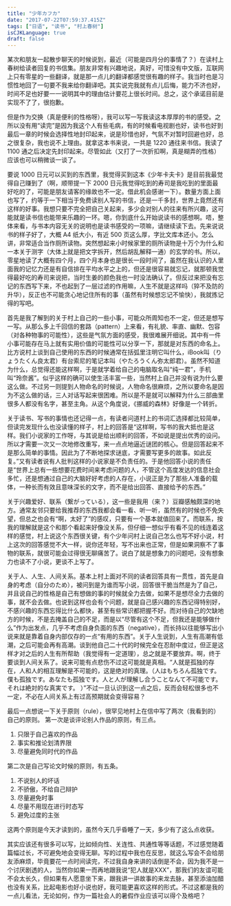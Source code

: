 ```yaml
---
title: "少年カフカ"
date: "2017-07-22T07:59:37.415Z"
tags: ["日语", "读书", "村上春树"]
isCJKLanguage: true
draft: false
---
```


某次和朋友一起散步聊天的时候说到，最近（可能是四月分的事情了？）在读村上春树给读者回复的书信集。朋友非常有兴趣地说，真好，可惜没有中文版，互联网上只有零星的一些翻译，就是那一点儿的翻译都感觉很有趣的样子。我当时也是习惯性地回了一句要不我来给你翻译吧。其实说完我就有点儿后悔，能力不济也好，时间不足也好要一一说明其中的理由估计要花上很长时间。总之，这个承诺目前是实现不了了，很抱歉。

但是作为交换（真是便利的性格呀），我可以写一写我读这本厚厚的书的感受。之所以没有用“读完”是因为我这个人有些毛病，有的时候看电视剧也好，读书也好到最后一章的时候会选择性地封印起来，说是珍惜也好，气氛不对暂时回避也好，总之很复杂，我也说不上理由。就拿这本书来说，一共是 1220 通往来书信。我读了1100 通之后决定先封印起来。尽管如此（又打了一次折扣啊，真是糊弄的性格）应该也可以稍微谈一谈了。

要说 1000 日元可以买到的东西里，我觉得买到这本《少年卡夫卡》是目前我最觉得自己赚到了（啊，顺带提一下 2000 日元我觉得吃到的寿司是我吃到的里面最好吃的了，可能是朋友请客的缘故也不一定。借此机会感谢一下）。数量方面上面也写了，约等于一下相当于免费读别人写的书信，还是一千多封，世界上竟然还有这样的好事。我想只要不完全把自己关起来，多少会对别人的往来有所兴趣，这可能就是读书信也能带来乐趣的一环。嗯，你到底什么开始说读书的感想啊。唔，整体来看，与书本内容无关的说明也是读书感受的一项嘛，请继续读下去。先来说说书的样子好了，大概 A4  纸大小，有近 500 页这么厚，字比文库本还小。怎么讲，非常适合当作厕所读物。突然想起来小时候家里的厕所读物是十万个为什么和一本关于测字（大体上就是把文字拆开，然后胡乱解释一通）的玄学的书。所以，零星地读了大概有四个月，四个月本身也是很长一段时间了，虽然在我认识的人里面我的记忆力还是有自信排在平均水平之上的，但还是很容易就忘记，就那顿我觉得最好吃的寿司来说把，当时生姜的颜色我也一时没法确认了。但反过来把没有忘记的东西写下来，不也起到了一层过滤的作用嘛，人生不就是这样吗（猝不及防的升华），反正也不可能贪心地记住所有的事（虽然有时候想忘记不愉快），我就拣记得的写吧。

首先是我了解到的关于村上自己的一些小事，可能众所周知也不一定，但还是想写一写。从那么多上千回信的套路（pattern）上来看，有礼貌、率直、幽默、包容（对各种物事的可能性），这些是气氛方面的感受，我很难展开细说。其中有一件小事可能存在马上就有实用价值的可能性可以分享一下，那就是对东西的命名上。比方说村上谈到自己使用的东西的时候通常在括弧里注明它叫什么，iBook叫（りょうたくん良太君）有台索尼的笔记本叫（やたろうくん弥太郎君）。虽然不知道为什么，总觉得还能这样啊，于是就学着给自己的电脑取名叫“纯一君”，手机叫“玲奈酱”。似乎这样的确可以使生活丰富一些，当然村上自己并没有说为什么要这么做。不过另一则提到人物命名的时候说，人物命名很麻烦，之所以要命名是因为不这么做的话，三人对话写起来很困难。所以是不是就可以解释为什么三部曲里很多人都没有名字，甚至主角。从这个角度说，《挪威的森林》好像是一个转折。

关于读书、写书的事情也还记得一点，有读者问道村上的书词汇选择都比较简单，但读完发现什么也没读懂的样子，村上的回答是“这样啊，写书的我大抵也是这样。我们小说家的工作呀，与其说是给出顺利的回答，不如说是提出优秀的设问。所以才需要一次又一次地修改重写，来一点点地逼近谜团的核心。但是回答起来不是那么简单的事情。因此为了不断地探求谜底，才需要写更多的故事。如此反复。”又有读者说有人批判这样的小说家是不负责任的。于是他回答小说的责任是“世界上总有一些想要花费时间来考虑问题的人，不管这个高度发达的信息社会多忙，还是想通过自己的大脑好好考虑的人存在，小说正是为了那些人准备的载体，一种长而有效且意味深长的文字，而不是给出回答、直接给予的东西。”

关于兴趣爱好、联系（繋がっている），这一些是我用（来？）豆瓣感触颇深的地方。通常友邻只要给我推荐的东西我都会看一看、听一听，虽然有的时候也不免失望，但总之也会有“啊，太好了”的感叹，只要有一个基本就值回来了。而联系，按我的理解就是这个和那个看起来好像没关系，但仔细一想似乎有看不见的线连着这样的感觉，村上说这个东西很关键，有个少年问村上说自己怎么也写不好小说，村上这次的回答感觉不大一样，说你还年轻，写不出来也正常，但是如果洞察不了事物的联系，就很可能会过得很无聊痛苦了。说白了就是想象力的问题吧，没有想象力也读不了小说，更谈不上写了。

关于人、人生、人间关系。基本上村上面对不同的读者回答具有一贯性，首先是自身的考虑（自分のため），被问到是为谁而写小说，回答很干脆当然是为了自己，并且说自己的性格是自己有想做的事的时候就全力去做，如果不是想尽全力去做的事，就不会去做。也说到这样也会有个问题，就是自己感兴趣的东西记得特别好，不感兴趣的东西忘得比什么都快，甚至有些常识都把握不好。而对待自己的欠缺地方的时候，不是去掩盖自己的不足，而是以“尽管有这个不足，但我还是能够做什么”作为出发点，几乎不考虑自身负面的东西（negative），而长持以往能够写出小说来就是靠着自身内部仅存的一点“有用的东西”。关于人生说到，人生有高潮有低潮，之后可能会再有高潮。谈到他自己二十代的时候完全在忍耐中度过，但正是这样才对之后的人生有所帮助（我觉得有一定道理），总之就是不要放弃。啊，终于要谈到人间关系了。说来可能有点悲伤不过这可能就是真相。“人就是孤独的存在，人和人的相互理解是不可能的，这是绝对的真理。（人はもちろん孤独です。僕も孤独です。あなたも孤独です。人と人が理解し合うことなんて不可能です。それは絶対的な真実です。 ）”不过一旦认识到这一点之后，反而会轻松很多也不一定，不必在人间关系上有过高预期就会变得容易？

最后一点想说一下关于原则（rule），很罕见地村上在信中写了两次（我看到的）自己的原则。
第一次是谈评论别人作品的原则，有三点。

1. 只限于自己喜欢的作品
2. 事实和推论划清界限
3. 尽量避免同时代的作品

第二次是自己写论文时候的原则，有五条。

1. 不说别人的坏话
2. 不骄傲，不给自己辩护
3. 尽量避免时事
4. 尽量不用现在进行时态写
5. 避免过度的主张

这两个原则是今天才读到的，虽然今天几乎昏睡了一天，多少有了这么点收获。

其实应该还有很多可以写，比如倾向性、关连性、共通性等等话题，不过感觉随着篇幅过长，不可避免地会变得无聊。写的过程中我也在反思，就这么写会不会给朋友添麻烦，毕竟要花一点时间读完，不过我自身来讲的话倒是不会，因为我不是一个讨厌剧透的人，当然你如果一而再地跟我说“犯人就是XXX”，那我们的友谊可能不会太长久，但如果有人愿意坐下来，跟我讲一讲故事的来龙去脉，甚至添油加醋也没有关系，比起电影也好小说也好，我可能更喜欢这样的形式。不过这都是我的一点儿看法，无论如何，作为一篇社会人的暑假作业应该可以得个及格吧？
